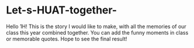 # Let-s-HUAT-together-

Hello 1H! This is the story I would like to make, with all the memories of our class this year combined together. You can add the funny moments in class or memorable quotes. Hope to see the final result!
